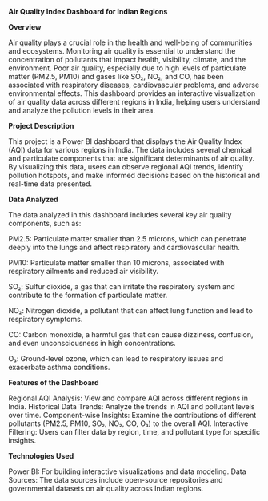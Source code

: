 **Air Quality Index Dashboard for Indian Regions**

**Overview**

Air quality plays a crucial role in the health and well-being of communities and ecosystems. Monitoring air quality is essential to understand the concentration of pollutants that impact health, visibility, climate, and the environment. Poor air quality, especially due to high levels of particulate matter (PM2.5, PM10) and gases like SO₂, NO₂, and CO, has been associated with respiratory diseases, cardiovascular problems, and adverse environmental effects. This dashboard provides an interactive visualization of air quality data across different regions in India, helping users understand and analyze the pollution levels in their area.

**Project Description**

This project is a Power BI dashboard that displays the Air Quality Index (AQI) data for various regions in India. The data includes several chemical and particulate components that are significant determinants of air quality. By visualizing this data, users can observe regional AQI trends, identify pollution hotspots, and make informed decisions based on the historical and real-time data presented.

**Data Analyzed**

The data analyzed in this dashboard includes several key air quality components, such as:

PM2.5: Particulate matter smaller than 2.5 microns, which can penetrate deeply into the lungs and affect respiratory and cardiovascular health.

PM10: Particulate matter smaller than 10 microns, associated with respiratory ailments and reduced air visibility.

SO₂: Sulfur dioxide, a gas that can irritate the respiratory system and contribute to the formation of particulate matter.

NO₂: Nitrogen dioxide, a pollutant that can affect lung function and lead to respiratory symptoms.

CO: Carbon monoxide, a harmful gas that can cause dizziness, confusion, and even unconsciousness in high concentrations.

O₃: Ground-level ozone, which can lead to respiratory issues and exacerbate asthma conditions.

**Features of the Dashboard**

Regional AQI Analysis: View and compare AQI across different regions in India.
Historical Data Trends: Analyze the trends in AQI and pollutant levels over time.
Component-wise Insights: Examine the contributions of different pollutants (PM2.5, PM10, SO₂, NO₂, CO, O₃) to the overall AQI.
Interactive Filtering: Users can filter data by region, time, and pollutant type for specific insights.

**Technologies Used**

Power BI: For building interactive visualizations and data modeling.
Data Sources: The data sources include open-source repositories and governmental datasets on air quality across Indian regions.
